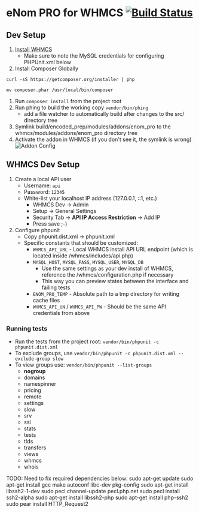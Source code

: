 # eNom PRO for WHMCS <a target='_blank' href='http://ci.mycircletree.com/job/enom_PRO'><img src='http://ci.mycircletree.com/buildStatus/icon?job=enom_PRO' title='Build Status'></a>

## Dev Setup

1. [Install WHMCS](http://docs.whmcs.com/Installing_WHMCS) 
	* Make sure  to note the MySQL credentials for configuring PHPUnit.xml below
1. Install Composer Globally

  `curl -sS https://getcomposer.org/installer | php`
  
  `mv composer.phar /usr/local/bin/composer`
1. Run `composer install` from the project root
1. Run phing to build the working copy `vendor/bin/phing`
	* add a file watcher to automatically build after changes to the src/ directory tree
1. Symlink build/encoded_prep/modules/addons/enom_pro to the whmcs/modules/addons/enom_pro directory tree
1. Activate the addon in WHMCS (if you don't see it, the symlink is wrong) ![Addon Config](http://cl.circletr.ee/image/0r3d301r2u0o/Image%202015-03-18%20at%209.09.32.png)


## WHMCS Dev Setup

1. Create a local API user
	* Username: `api`
	* Password: `12345`
	* White-list your localhost IP address (127.0.0.1, ::1, etc.)
		* WHMCS Dev -> Admin
		* Setup -> General Settings
		* Security Tab -> **API IP Access Restriction** -> Add IP
		* Press save ;-)
1. Configure phpunit
	* Copy phpunit.dist.xml -> phpunit.xml
	* Specific constants that should be customized:
		* `WHMCS_API_URL` - Local WHMCS install API URL endpoint (which is located inside /whmcs/includes/api.php)
		* `MYSQL_HOST`, `MYSQL_PASS`, `MYSQL_USER`, `MYSQL_DB`
			* Use the same settings as your dev install of WHMCS, reference the /whmcs/configuration.php if necessary
			* This way you can preview states between the interface and failing tests
		* `ENOM_PRO_TEMP` - Absolute path to a tmp directory for writing cache files
		* `WHMCS_API_UN` / `WHMCS_API_PW` - Should be the same API credentials from above

### Running tests
 * Run the tests from the project root: `vendor/bin/phpunit -c phpunit.dist.xml`
 * To exclude groups, use `vendor/bin/phpunit -c phpunit.dist.xml --exclude-group slow`
 * To view groups use: `vendor/bin/phpunit --list-groups`
     - __nogroup__
     - domains
     - namespinner
     - pricing
     - remote
     - settings
     - slow
     - srv
     - ssl
     - stats
     - tests
     - tlds
     - transfers
     - views
     - whmcs
     - whois

TODO: Need to fix required dependencies below: 
sudo apt-get update
sudo apt-get install gcc make autoconf libc-dev pkg-config
sudo apt-get install libssh2-1-dev
sudo pecl channel-update pecl.php.net
sudo pecl install ssh2-alpha
sudo apt-get install libssh2-php
sudo apt-get install php-ssh2
sudo pear install HTTP_Request2

